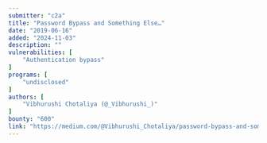```yaml
---
submitter: "c2a"
title: "Password Bypass and Something Else…"
date: "2019-06-16"
added: "2024-11-03"
description: ""
vulnerabilities: [
    "Authentication bypass"
]
programs: [
    "undisclosed"
]
authors: [
    "Vibhurushi Chotaliya (@_Vibhurushi_)"
]
bounty: "600"
link: "https://medium.com/@Vibhurushi_Chotaliya/password-bypass-and-something-else-cded0847c9df"
---
```




